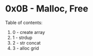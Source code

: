 # 0x0B - Malloc, Free
Table of contents:
1. 0 - create array
2. 1 - strdup
3. 2 - str concat
4. 3 - alloc grid


